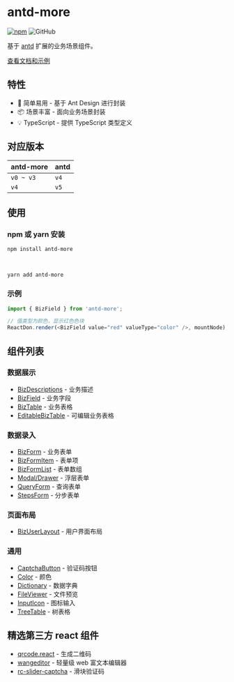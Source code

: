 # antd-more

[![npm][npm]][npm-url] ![GitHub](https://img.shields.io/github/license/doly-dev/antd-more.svg)

基于 [antd] 扩展的业务场景组件。

[查看文档和示例][site]

## 特性

- 💎 简单易用 - 基于 Ant Design 进行封装
- 📦 场景丰富 - 面向业务场景封装
- 💡 TypeScript - 提供 TypeScript 类型定义

## 对应版本

| antd-more | antd |
| --------- | ---- |
| `v0 ~ v3` | `v4` |
| `v4`      | `v5` |

## 使用

### npm 或 yarn 安装

```shell
npm install antd-more
```

<br />

```shell
yarn add antd-more
```

### 示例

```javascript
import { BizField } from 'antd-more';

// 值类型为颜色，显示红色色块
ReactDon.render(<BizField value="red" valueType="color" />, mountNode);
```

## 组件列表

### 数据展示

- [BizDescriptions] - 业务描述
- [BizField] - 业务字段
- [BizTable] - 业务表格
- [EditableBizTable] - 可编辑业务表格

### 数据录入

- [BizForm] - 业务表单
- [BizFormItem] - 表单项
- [BizFormList] - 表单数组
- [Modal/Drawer] - 浮层表单
- [QueryForm] - 查询表单
- [StepsForm] - 分步表单

### 页面布局

- [BizUserLayout] - 用户界面布局

### 通用

- [CaptchaButton] - 验证码按钮
- [Color] - 颜色
- [Dictionary] - 数据字典
- [FileViewer] - 文件预览
- [InputIcon] - 图标输入
- [TreeTable] - 树表格

## 精选第三方 react 组件

- [qrcode.react] - 生成二维码
- [wangeditor] - 轻量级 web 富文本编辑器
- [rc-slider-captcha] - 滑块验证码

[npm]: https://img.shields.io/npm/v/antd-more.svg
[antd]: https://ant.design/
[npm-url]: https://npmjs.com/package/antd-more
[site]: https://doly-dev.github.io/antd-more/latest/
[captchabutton]: https://doly-dev.github.io/antd-more/latest/components/captcha-button
[color]: https://doly-dev.github.io/antd-more/latest/components/color
[dictionary]: https://doly-dev.github.io/antd-more/latest/components/dictionary
[bizdescriptions]: https://doly-dev.github.io/antd-more/latest/components/biz-descriptions
[bizfield]: https://doly-dev.github.io/antd-more/latest/components/biz-field
[biztable]: https://doly-dev.github.io/antd-more/latest/components/biz-table
[editablebiztable]: https://doly-dev.github.io/antd-more/latest/components/editable-biz-table
[bizform]: https://doly-dev.github.io/antd-more/latest/components/biz-form
[bizformitem]: https://doly-dev.github.io/antd-more/latest/components/biz-form-item
[bizformlist]: https://doly-dev.github.io/antd-more/latest/components/biz-form-list
[modal/drawer]: https://doly-dev.github.io/antd-more/latest/components/modal-form
[queryform]: https://doly-dev.github.io/antd-more/latest/components/query-form
[stepsform]: https://doly-dev.github.io/antd-more/latest/components/steps-form
[bizuserlayout]: https://doly-dev.github.io/antd-more/latest/components/biz-user-layout
[inputicon]: https://doly-dev.github.io/antd-more/latest/components/input-icon
[fileviewer]: https://doly-dev.github.io/antd-more/latest/components/file-viewer
[treetable]: https://doly-dev.github.io/antd-more/latest/components/tree-table
[qrcode.react]: https://www.npmjs.com/package/qrcode.react
[wangeditor]: https://www.npmjs.com/package/wangeditor
[rc-slider-captcha]: https://www.npmjs.com/package/rc-slider-captcha

